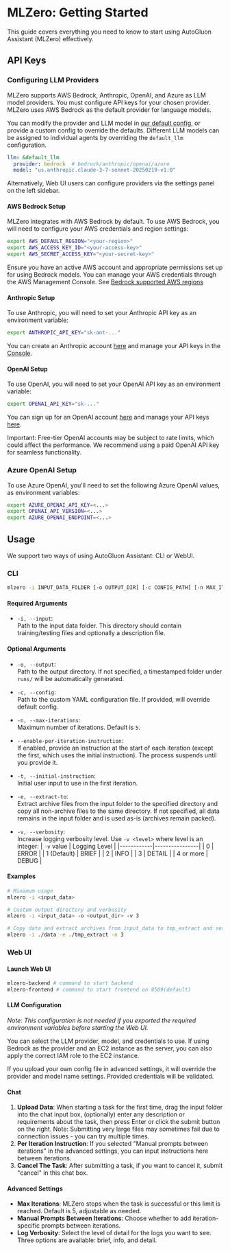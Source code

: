 # MLZero: Getting Started

This guide covers everything you need to know to start using AutoGluon Assistant (MLZero) effectively.

## API Keys

### Configuring LLM Providers
MLZero supports AWS Bedrock, Anthropic, OpenAI, and Azure as LLM model providers. You must configure API keys for your chosen provider. MLZero uses AWS Bedrock as the default provider for language models.

You can modify the provider and LLM model in [our default config](https://github.com/FANGAreNotGnu/autogluon-assistant/blob/main/src/autogluon/assistant/configs/default.yaml), or provide a custom config to override the defaults. Different LLM models can be assigned to individual agents by overriding the `default_llm` configuration.

```yaml
llm: &default_llm
  provider: bedrock  # bedrock/anthropic/openai/azure
  model: "us.anthropic.claude-3-7-sonnet-20250219-v1:0"
```

Alternatively, Web UI users can configure providers via the settings panel on the left sidebar.

#### AWS Bedrock Setup
MLZero integrates with AWS Bedrock by default. To use AWS Bedrock, you will need to configure your AWS credentials and region settings:

```bash
export AWS_DEFAULT_REGION="<your-region>"
export AWS_ACCESS_KEY_ID="<your-access-key>"
export AWS_SECRET_ACCESS_KEY="<your-secret-key>"
```

Ensure you have an active AWS account and appropriate permissions set up for using Bedrock models. You can manage your AWS credentials through the AWS Management Console. See [Bedrock supported AWS regions](https://docs.aws.amazon.com/bedrock/latest/userguide/models-regions.html)

#### Anthropic Setup
To use Anthropic, you will need to set your Anthropic API key as an environment variable:

```bash
export ANTHROPIC_API_KEY="sk-ant-..."
```
You can create an Anthropic account [here](https://console.anthropic.com/) and manage your API keys in the [Console](https://console.anthropic.com/keys).

#### OpenAI Setup
To use OpenAI, you will need to set your OpenAI API key as an environment variable:

```bash
export OPENAI_API_KEY="sk-..."
```

You can sign up for an OpenAI account [here](https://platform.openai.com/) and manage your API keys [here](https://platform.openai.com/account/api-keys).

Important: Free-tier OpenAI accounts may be subject to rate limits, which could affect the performance. We recommend using a paid OpenAI API key for seamless functionality.

### Azure OpenAI Setup
To use Azure OpenAI, you'll need to set the following Azure OpenAI values, as environment variables:
```bash
export AZURE_OPENAI_API_KEY=<...>
export OPENAI_API_VERSION=<...>
export AZURE_OPENAI_ENDPOINT=<...>
```

## Usage

We support two ways of using AutoGluon Assistant: CLI or WebUI.

### CLI

```bash
mlzero -i INPUT_DATA_FOLDER [-o OUTPUT_DIR] [-c CONFIG_PATH] [-n MAX_ITERATIONS] [--ENABLE-PER-ITERATION-INSTRUCTION] [-t --INITIAL-INSTRUCTION] [-e EXTRACT_TO] [-v VERBOSITY_LEVEL]
```

#### Required Arguments

- `-i, --input`:  
  Path to the input data folder. This directory should contain training/testing files and optionally a description file.

#### Optional Arguments

- `-o, --output`:  
  Path to the output directory. If not specified, a timestamped folder under `runs/` will be automatically generated.

- `-c, --config`:  
  Path to the custom YAML configuration file. If provided, will override default config.

- `-n, --max-iterations`:  
  Maximum number of iterations. Default is `5`.

- `--enable-per-iteration-instruction`:  
  If enabled, provide an instruction at the start of each iteration (except the first, which uses the initial instruction). The process suspends until you provide it.

- `-t, --initial-instruction`:  
  Initial user input to use in the first iteration.

- `-e, --extract-to`:  
  Extract archive files from the input folder to the specified directory and copy all non-archive files to the same directory. If not specified, all data remains in the input folder and is used as-is (archives remain packed).

- `-v, --verbosity`:  
  Increase logging verbosity level. Use `-v <level>` where level is an integer:
  | `-v` value | Logging Level |
  |------------|----------------|
  | 0 | ERROR |
  | 1 (Default) | BRIEF |
  | 2 | INFO |
  | 3 | DETAIL |
  | 4 or more | DEBUG |

#### Examples

```bash
# Minimum usage
mlzero -i <input_data>

# Custom output directory and verbosity
mlzero -i <input_data> -o <output_dir> -v 3

# Copy data and extract archives from input_data to tmp_extract and set max iteration to 3
mlzero -i ./data -e ./tmp_extract -n 3

```

### Web UI

#### Launch Web UI
```bash
mlzero-backend # command to start backend
mlzero-frontend # command to start frontend on 8509(default)
```

#### LLM Configuration
*Note: This configuration is not needed if you exported the required environment variables before starting the Web UI.*

You can select the LLM provider, model, and credentials to use. If using Bedrock as the provider and an EC2 instance as the server, you can also apply the correct IAM role to the EC2 instance.

If you upload your own config file in advanced settings, it will override the provider and model name settings. Provided credentials will be validated.

#### Chat
1. **Upload Data**: When starting a task for the first time, drag the input folder into the chat input box, (optionally) enter any description or requirements about the task, then press Enter or click the submit button on the right. Note: Submitting very large files may sometimes fail due to connection issues - you can try multiple times.
2. **Per Iteration Instruction**: If you selected "Manual prompts between iterations" in the advanced settings, you can input instructions here between iterations.
3. **Cancel The Task**: After submitting a task, if you want to cancel it, submit "cancel" in this chat box.

#### Advanced Settings
- **Max Iterations**: MLZero stops when the task is successful or this limit is reached. Default is 5, adjustable as needed.
- **Manual Prompts Between Iterations**: Choose whether to add iteration-specific prompts between iterations.
- **Log Verbosity**: Select the level of detail for the logs you want to see. Three options are available: brief, info, and detail.